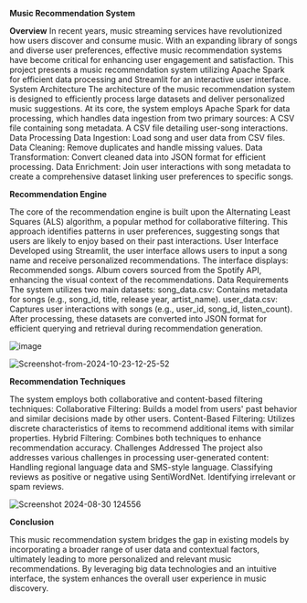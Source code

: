 **Music Recommendation System**

**Overview**
In recent years, music streaming services have revolutionized how users discover and consume music. With an expanding library of songs and diverse user preferences, effective music recommendation systems have become critical for enhancing user engagement and satisfaction. This project presents a music recommendation system utilizing Apache Spark for efficient data processing and Streamlit for an interactive user interface.
System Architecture
The architecture of the music recommendation system is designed to efficiently process large datasets and deliver personalized music suggestions. At its core, the system employs Apache Spark for data processing, which handles data ingestion from two primary sources:
A CSV file containing song metadata.
A CSV file detailing user-song interactions.
Data Processing
Data Ingestion: Load song and user data from CSV files.
Data Cleaning: Remove duplicates and handle missing values.
Data Transformation: Convert cleaned data into JSON format for efficient processing.
Data Enrichment: Join user interactions with song metadata to create a comprehensive dataset linking user preferences to specific songs.

**Recommendation Engine**

The core of the recommendation engine is built upon the Alternating Least Squares (ALS) algorithm, a popular method for collaborative filtering. This approach identifies patterns in user preferences, suggesting songs that users are likely to enjoy based on their past interactions.
User Interface
Developed using Streamlit, the user interface allows users to input a song name and receive personalized recommendations. The interface displays:
Recommended songs.
Album covers sourced from the Spotify API, enhancing the visual context of the recommendations.
Data Requirements
The system utilizes two main datasets:
song_data.csv: Contains metadata for songs (e.g., song_id, title, release year, artist_name).
user_data.csv: Captures user interactions with songs (e.g., user_id, song_id, listen_count).
After processing, these datasets are converted into JSON format for efficient querying and retrieval during recommendation generation.

![image](https://github.com/user-attachments/assets/ee409a48-e04a-42d2-84d8-cda8701b730a)

![Screenshot-from-2024-10-23-12-25-52](https://github.com/user-attachments/assets/5f8e074d-00ed-408b-a571-78e6adb6af5d)

**Recommendation Techniques**

The system employs both collaborative and content-based filtering techniques:
Collaborative Filtering: Builds a model from users' past behavior and similar decisions made by other users.
Content-Based Filtering: Utilizes discrete characteristics of items to recommend additional items with similar properties.
Hybrid Filtering: Combines both techniques to enhance recommendation accuracy.
Challenges Addressed
The project also addresses various challenges in processing user-generated content:
Handling regional language data and SMS-style language.
Classifying reviews as positive or negative using SentiWordNet.
Identifying irrelevant or spam reviews.

![Screenshot 2024-08-30 124556](https://github.com/user-attachments/assets/e2fc37fe-bc3b-4793-b2df-d923a0b2f888)




**Conclusion**

This music recommendation system bridges the gap in existing models by incorporating a broader range of user data and contextual factors, ultimately leading to more personalized and relevant music recommendations. By leveraging big data technologies and an intuitive interface, the system enhances the overall user experience in music discovery.
